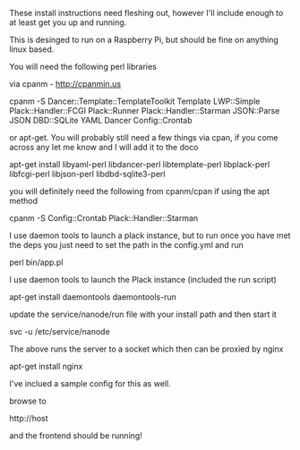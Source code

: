 These install instructions need fleshing out, however I'll include enough
to at least get you up and running.

This is desinged to run on a Raspberry Pi, but should be fine on anything
linux based.

You will need the following perl libraries

via cpanm - http://cpanmin.us

cpanm -S Dancer::Template::TemplateToolkit Template LWP::Simple \
Plack::Handler::FCGI Plack::Runner Plack::Handler::Starman JSON::Parse \
JSON DBD::SQLite YAML Dancer Config::Crontab

or apt-get. You will probably still need a few things via cpan, if you
come across any let me know and I will add it to the doco

apt-get install libyaml-perl libdancer-perl libtemplate-perl libplack-perl \
libfcgi-perl libjson-perl libdbd-sqlite3-perl 

you will definitely need the following from cpanm/cpan if using the apt method

cpanm -S Config::Crontab Plack::Handler::Starman

I use daemon tools to launch a plack instance, but to run once you have met the
deps you just need to set the path in the config.yml and run

perl bin/app.pl

I use daemon tools to launch the Plack instance (included the run script)

apt-get install daemontools daemontools-run

update the service/nanode/run file with your install path and then start it

svc -u /etc/service/nanode

The above runs the server to a socket which then can be proxied by nginx

apt-get install nginx

I've inclued a sample config for this as well.

browse to 

http://host 

and the frontend should be running!
